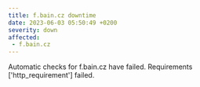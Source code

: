 ```yaml
---
title: f.bain.cz downtime
date: 2023-06-03 05:50:49 +0200
severity: down
affected:
 - f.bain.cz
---
```

Automatic checks for f.bain.cz have failed. Requirements ['http_requirement'] failed.
